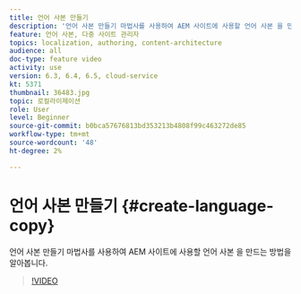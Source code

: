 ```yaml
---
title: 언어 사본 만들기
description: '언어 사본 만들기 마법사를 사용하여 AEM 사이트에 사용할 언어 사본 을 만드는 방법을 알아봅니다.  '
feature: 언어 사본, 다중 사이트 관리자
topics: localization, authoring, content-architecture
audience: all
doc-type: feature video
activity: use
version: 6.3, 6.4, 6.5, cloud-service
kt: 5371
thumbnail: 36483.jpg
topic: 로컬라이제이션
role: User
level: Beginner
source-git-commit: b0bca57676813bd353213b4808f99c463272de85
workflow-type: tm+mt
source-wordcount: '48'
ht-degree: 2%

---
```



# 언어 사본 만들기 {#create-language-copy}

언어 사본 만들기 마법사를 사용하여 AEM 사이트에 사용할 언어 사본 을 만드는 방법을 알아봅니다.

>[!VIDEO](https://video.tv.adobe.com/v/36483?quality=12&learn=on)
